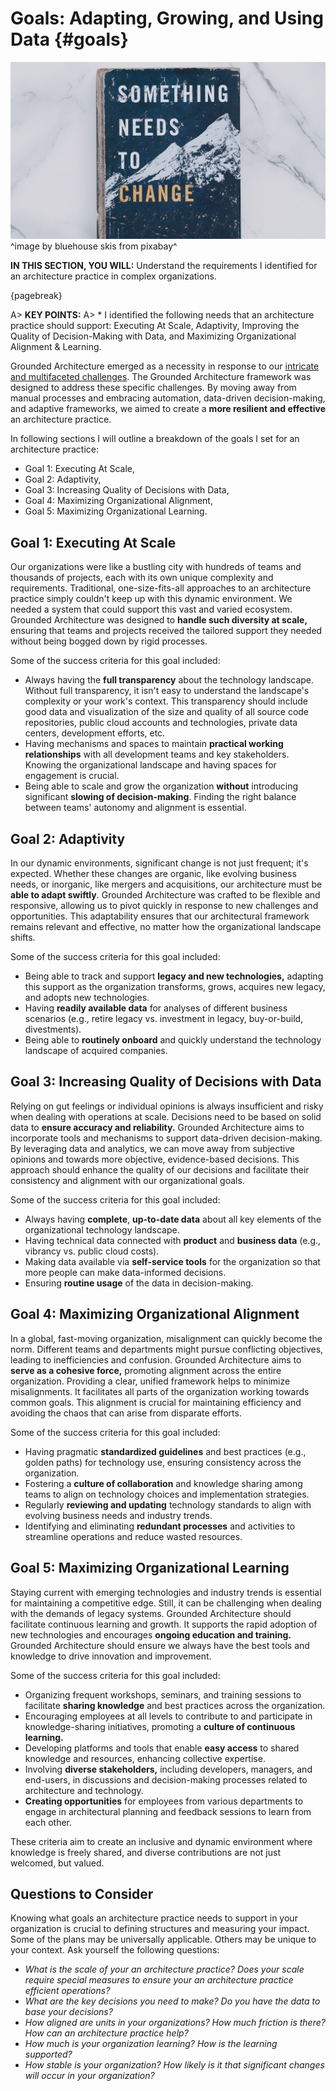

# Goals: Adapting, Growing, and Using Data {#goals}

![](assets/images/change-4777508_1280.jpg)
^image by bluehouse skis from pixabay^

**IN THIS SECTION, YOU WILL:** Understand the requirements I identified for an architecture practice in complex organizations.

{pagebreak}

A> **KEY POINTS:**
A> * I identified the following needs that an architecture practice should support: Executing At Scale, Adaptivity, Improving the Quality of Decision-Making with Data, and Maximizing Organizational Alignment & Learning.

Grounded Architecture emerged as a necessity in response to our [intricate and multifaceted challenges](#context). The Grounded Architecture framework was designed to address these specific challenges. By moving away from manual processes and embracing automation, data-driven decision-making, and adaptive frameworks, we aimed to create a **more resilient and effective** an architecture practice. 

In following sections I will outline a breakdown of the goals I set for an architecture practice:
* Goal 1: Executing At Scale,
* Goal 2: Adaptivity,
* Goal 3: Increasing Quality of Decisions with Data,
* Goal 4: Maximizing Organizational Alignment,
* Goal 5: Maximizing Organizational Learning.

## Goal 1: Executing At Scale

Our organizations were like a bustling city with hundreds of teams and thousands of projects, each with its own unique complexity and requirements. Traditional, one-size-fits-all approaches to an architecture practice simply couldn't keep up with this dynamic environment. We needed a system that could support this vast and varied ecosystem. Grounded Architecture was designed to **handle such diversity at scale,** ensuring that teams and projects received the tailored support they needed without being bogged down by rigid processes.

Some of the success criteria for this goal included:

* Always having the **full transparency** about the technology landscape. Without full transparency, it isn't easy to understand the landscape's complexity or your work's context. This transparency should include good data and visualization of the size and quality of all source code repositories, public cloud accounts and technologies, private data centers, development efforts, etc.
* Having mechanisms and spaces to maintain **practical working relationships** with all development teams and key stakeholders. Knowing the organizational landscape and having spaces for engagement is crucial.
* Being able to scale and grow the organization **without** introducing significant **slowing of decision-making**. Finding the right balance between teams' autonomy and alignment is essential.

## Goal 2: Adaptivity

In our dynamic environments, significant change is not just frequent; it's expected. Whether these changes are organic, like evolving business needs, or inorganic, like mergers and acquisitions, our architecture must be **able to adapt swiftly**. Grounded Architecture was crafted to be flexible and responsive, allowing us to pivot quickly in response to new challenges and opportunities. This adaptability ensures that our architectural framework remains relevant and effective, no matter how the organizational landscape shifts.

Some of the success criteria for this goal included:
* Being able to track and support **legacy and new technologies,** adapting this support as the organization transforms, grows, acquires new legacy, and adopts new technologies.
* Having **readily available data** for analyses of different business scenarios (e.g., retire legacy vs. investment in legacy, buy-or-build, divestments).
* Being able to **routinely onboard** and quickly understand the technology landscape of acquired companies.

## Goal 3: Increasing Quality of Decisions with Data

Relying on gut feelings or individual opinions is always insufficient and risky when dealing with operations at scale. Decisions need to be based on solid data to **ensure accuracy and reliability.** Grounded Architecture aims to incorporate tools and mechanisms to support data-driven decision-making. By leveraging data and analytics, we can move away from subjective opinions and towards more objective, evidence-based decisions. This approach should enhance the quality of our decisions and facilitate their consistency and alignment with our organizational goals.

Some of the success criteria for this goal included:
* Always having **complete**, **up-to-date data** about all key elements of the organizational technology landscape.
* Having technical data connected with **product** and **business data** (e.g., vibrancy vs. public cloud costs).
* Making data available via **self-service tools** for the organization so that more people can make data-informed decisions.
* Ensuring **routine usage** of the data in decision-making.

## Goal 4: Maximizing Organizational Alignment

In a global, fast-moving organization, misalignment can quickly become the norm. Different teams and departments might pursue conflicting objectives, leading to inefficiencies and confusion. Grounded Architecture aims to **serve as a cohesive force,** promoting alignment across the entire organization. Providing a clear, unified framework helps to minimize misalignments. It facilitates all parts of the organization working towards common goals. This alignment is crucial for maintaining efficiency and avoiding the chaos that can arise from disparate efforts.

Some of the success criteria for this goal included:
* Having pragmatic **standardized guidelines** and best practices (e.g., golden paths) for technology use, ensuring consistency across the organization. 
* Fostering a **culture of collaboration** and knowledge sharing among teams to align on technology choices and implementation strategies. 
* Regularly **reviewing and updating** technology standards to align with evolving business needs and industry trends.
* Identifying and eliminating **redundant processes** and activities to streamline operations and reduce wasted resources. 

## Goal 5: Maximizing Organizational Learning

Staying current with emerging technologies and industry trends is essential for maintaining a competitive edge. Still, it can be challenging when dealing with the demands of legacy systems. Grounded Architecture should facilitate continuous learning and growth. It supports the rapid adoption of new technologies and encourages **ongoing education and training.** Grounded Architecture should ensure we always have the best tools and knowledge to drive innovation and improvement.

Some of the success criteria for this goal included:

* Organizing frequent workshops, seminars, and training sessions to facilitate **sharing knowledge** and best practices across the organization.
* Encouraging employees at all levels to contribute to and participate in knowledge-sharing initiatives, promoting a **culture of continuous learning.**
* Developing platforms and tools that enable **easy access** to shared knowledge and resources, enhancing collective expertise.
* Involving **diverse stakeholders,** including developers, managers, and end-users, in discussions and decision-making processes related to architecture and technology.
* **Creating opportunities** for employees from various departments to engage in architectural planning and feedback sessions to learn from each other.

These criteria aim to create an inclusive and dynamic environment where knowledge is freely shared, and diverse contributions are not just welcomed, but valued.

## Questions to Consider

Knowing what goals an architecture practice needs to support in your organization is crucial to defining structures and measuring your impact. Some of the plans may be universally applicable. Others may be unique to your context. Ask yourself the following questions:

* *What is the scale of your an architecture practice? Does your scale require special measures to ensure your an architecture practice efficient operations?*
* *What are the key decisions you need to make? Do you have the data to base your decisions?*
* *How aligned are units in your organizations? How much friction is there? How can an architecture practice help?*
* *How much is your organization learning? How is the learning supported?*
* *How stable is your organization? How likely is it that significant changes will occur in your organization?* 
